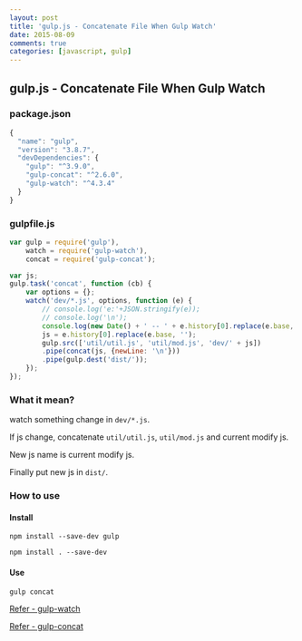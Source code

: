 ```yaml
---
layout: post
title: 'gulp.js - Concatenate File When Gulp Watch'
date: 2015-08-09
comments: true
categories: [javascript, gulp]
---
```

## gulp.js - Concatenate File When Gulp Watch

### package.json

```javascript
{
  "name": "gulp",
  "version": "3.8.7",
  "devDependencies": {
    "gulp": "^3.9.0",
    "gulp-concat": "^2.6.0",
    "gulp-watch": "^4.3.4"
  }
}
```

### gulpfile.js

```javascript
var gulp = require('gulp'),
    watch = require('gulp-watch'),
    concat = require('gulp-concat');

var js;
gulp.task('concat', function (cb) {
    var options = {};
    watch('dev/*.js', options, function (e) {
        // console.log('e:'+JSON.stringify(e));
        // console.log('\n');
        console.log(new Date() + ' -- ' + e.history[0].replace(e.base, ''));
        js = e.history[0].replace(e.base, '');
        gulp.src(['util/util.js', 'util/mod.js', 'dev/' + js])
        .pipe(concat(js, {newLine: '\n'}))
        .pipe(gulp.dest('dist/'));
    });
});
```

### What it mean?

watch something change in `dev/*.js`.

If js change, concatenate `util/util.js`, `util/mod.js` and current modify js.

New js name is current modify js.

Finally put new js in `dist/`.

### How to use

#### Install

```shell
npm install --save-dev gulp

npm install . --save-dev
```

#### Use

```shell
gulp concat
```

[Refer - gulp-watch](https://www.npmjs.com/package/gulp-watch)

[Refer - gulp-concat](https://www.npmjs.com/package/gulp-concat)

